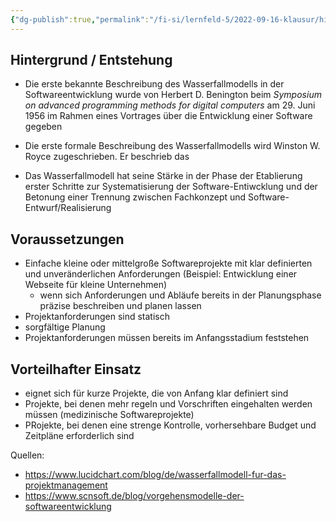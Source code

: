 ```yaml
---
{"dg-publish":true,"permalink":"/fi-si/lernfeld-5/2022-09-16-klausur/hintergrund-voraussetzungen-einsatz-wasserfallmodell/","dgHomeLink":true,"dgPassFrontmatter":false}
---
```



## Hintergrund / Entstehung

- Die erste bekannte Beschreibung des Wasserfallmodells in der Softwareentwicklung wurde von Herbert D. Benington beim _Symposium on advanced programming methods for digital computers_ am 29. Juni 1956 im Rahmen eines Vortrages über die Entwicklung einer Software gegeben

- Die erste formale Beschreibung des Wasserfallmodells wird Winston W. Royce zugeschrieben. Er beschrieb das 

- Das Wasserfallmodell hat seine Stärke in der Phase der Etablierung erster Schritte zur Systematisierung der Software-Entiwcklung und der Betonung einer Trennung zwischen Fachkonzept und Software-Entwurf/Realisierung

## Voraussetzungen

- Einfache kleine oder mittelgroße Softwareprojekte mit klar definierten und unveränderlichen Anforderungen (Beispiel: Entwicklung einer Webseite für kleine Unternehmen)
	- wenn sich Anforderungen und Abläufe bereits in der Planungsphase präzise beschreiben und planen lassen     
- Projektanforderungen sind statisch
- sorgfältige Planung 
- Projektanforderungen müssen bereits im Anfangsstadium feststehen

## Vorteilhafter Einsatz

- eignet sich für kurze Projekte, die von Anfang klar definiert sind
- Projekte, bei denen mehr regeln und Vorschriften eingehalten werden müssen (medizinische Softwareprojekte)
- PRojekte, bei denen eine strenge Kontrolle, vorhersehbare Budget und Zeitpläne erforderlich sind



Quellen: 
- https://www.lucidchart.com/blog/de/wasserfallmodell-fur-das-projektmanagement
- https://www.scnsoft.de/blog/vorgehensmodelle-der-softwareentwicklung